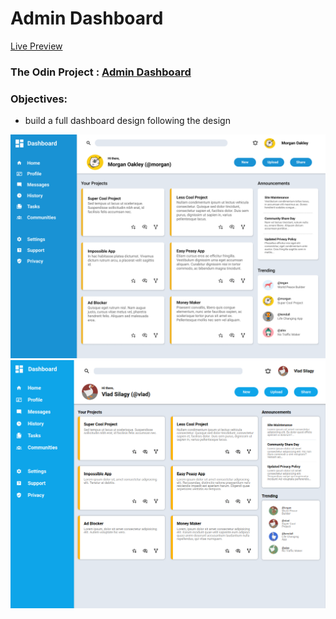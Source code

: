 # Admin Dashboard

[Live Preview](https://vsilagy.github.io/admin-dashboard/)

### **The Odin Project** : [Admin Dashboard](https://theodinproject.com/lessons/node-path-intermediate-html-and-css-admin-dashboard)

### Objectives:

- build a full dashboard design following the design

![dashboard-project](/assets/dashboard-project.png)
![screenshot](/assets/screenshot.png)
